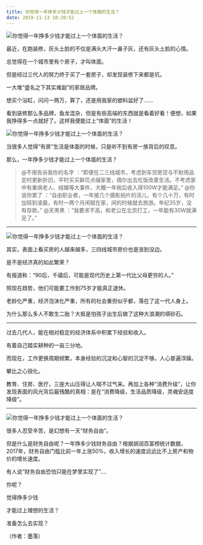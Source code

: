 ```yaml
---
title: 你觉得一年挣多少钱才能过上一个体面的生活？
date: 2019-11-13 18:20:52
---
```

![你觉得一年挣多少钱才能过上一个体面的生活？](http://p3.pstatp.com/large/pgc-image/153429822581710d79a72c4)
 


 最近，在跑装修，灰头土脸的不仅是满头大汗一鼻子灰，还有灰头土脸的心情。

 总觉得在一个城市里有个房子，才叫体面。

 但是经过三代人的努力终于买了一套房子，却发现装修下来都是坑。

 一大堆“盛名之下其实难副”的家居品牌。

 想买个浴缸，问问一两万，算了，还是用我家的塑料盆好了......

 看到装修那么多品牌，鱼龙混杂，但是有些高端的东西就是看着好看！便想，如果我挣得多一点就好了。这样我便能过上“体面”的生活！

![你觉得一年挣多少钱才能过上一个体面的生活？](http://p1.pstatp.com/large/pgc-image/1534298225831fcb7aabfd7)
 


 当很多人觉得“有房”生活是体面的时候，只是听不到有房一族背后的叹息。

 那么，一年挣多少钱才能过上一个体面的生活？

> @不用告诉我你的名字 ：“即便在二三线城市，考虑到车贷房贷与不耐用品定时更新折旧，平时买买鲜花点缀家里，偶尔出去吃饭改善生活。不考虑家中有重病老人、结婚等大事件，大概一年税后收入得100W才能满足。” @你说你累了 ：“自由职业者，一年接几个摄影拍片的活儿，有个几十万，有时加班到凌晨，有时一两个月闲赋在家，闲的时候就去旅游。年纪35岁，没有存款。” @天黑黑 ：“我要求不高，和老公在北京打工，一年能有30W就满足了。”

--- 

![你觉得一年挣多少钱才能过上一个体面的生活？](http://p1.pstatp.com/large/pgc-image/1534298225888c5b7b50fb3)
 


 其实，表面上看买房的人越来越多，三四线城市房价也是涨到没边。

 是不是经济真的如此繁荣？

 有报道称：“90后，千禧后，可能是现代历史上第一代比父母更穷的人。”

 照现在趋势，他们可能要工作到75岁才能真正退休。

 老龄化严重，经济泡沫化严重，所有的社会重担似乎都，落在了这一代人身上。

 为什么那么多人不敢生二胎？大抵是怕孩子出生后做了这种大浪潮的填砂石。

--- 

 过去几代人，能在相对稳定的经济体系中积累下经验和收入。

 有着自己踏实耕种的一亩三分地。

 而现在，工作更换周期频繁，本身经验的沉淀和心智的沉淀不够。人心普遍浮躁。

 攀比之心锐化。

 教育、住房、医疗，三座大山压得让人喘不过气来。再加上各种“消费升级”，让你发现表面的风光背后最残酷的真相：是在“消费降级，生活品质降级，灵魂安适度降级”。

--- 

![你觉得一年挣多少钱才能过上一个体面的生活？](http://p1.pstatp.com/large/pgc-image/1534298225780d4db99facd)
 


 很多人忍受辛苦，是幻想有一天“财务自由”。

 但是什么是财务自由呢？一年挣多少钱财务自由？根据胡润百富榜统计数据，2017年，财务自由门槛比前一年上涨50%，收入增长的速度远远比不上房产和物价的增长速度。

 有人说“财务自由恐怕只能在梦里实现了”....

 你呢？

 觉得挣多少钱

 才能过上理想的生活？

 准备怎么去实现？

 （作者：墨落）

